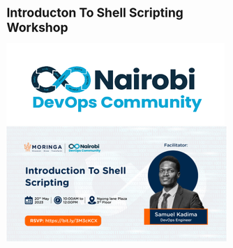 # Introducton To Shell Scripting Workshop
![LOGO](/images/NDC%20logo.png)
![EVENT_BANNER](/images/Introduction_to_shell_scripting.png)